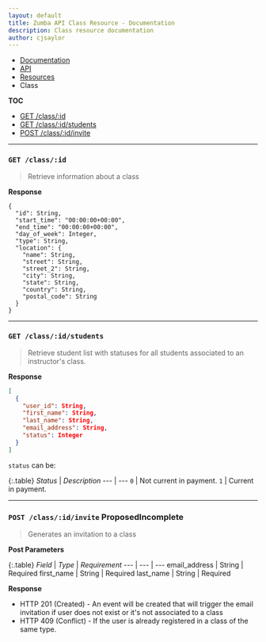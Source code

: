 ```yaml
---
layout: default
title: Zumba API Class Resource - Documentation
description: Class resource documentation
author: cjsaylor
---
```


<ul class="breadcrumb">
	<li><a href="{{site_url}}/docs">Documentation</a></li>
	<li><a href="{{site_url}}/docs/api">API</a></li>
	<li><a href="{{site_url}}/docs/api/resources">Resources</a></li>
	<li class="active">Class</li>
</ul>

**TOC**

* [GET /class/:id](#getClass)
* [GET /class/:id/students](#getClassStudents)
* [POST /class/:id/invite](#postClassInvite)

<hr>

<span id="getClass"></span>
### `GET /class/:id`

> Retrieve information about a class

**Response**

```
{
  "id": String,
  "start_time": "00:00:00+00:00",
  "end_time": "00:00:00+00:00",
  "day_of_week": Integer,
  "type": String,
  "location": {
    "name": String,
    "street": String,
    "street_2": String,
    "city": String,
    "state": String,
    "country": String,
    "postal_code": String
  }
}
```

<hr>

<span id="getClassStudents"></span>
### `GET /class/:id/students`

> Retrieve student list with statuses for all students associated to an instructor's class.

**Response**

```json
[
  {
    "user_id": String,
    "first_name": String,
    "last_name": String,
    "email_address": String,
    "status": Integer
  }
]
```

`status` can be:

{:.table}
*Status* | *Description*
--- | ---
`0` | Not current in payment.
`1` | Current in payment.

<hr>

<span id="postClassInvite"></span>
### `POST /class/:id/invite` <span class="label label-info">Proposed</span><span class="label label-danger">Incomplete</span>

> Generates an invitation to a class


**Post Parameters**

{:.table}
*Field* | *Type* | *Requirement*
--- | --- | ---
email_address | String | <span class="label label-warning">Required</span>
first_name | String | <span class="label label-warning">Required</span>
last_name | String | <span class="label label-warning">Required</span>

**Response**
* HTTP 201 (Created) - An event will be created that will trigger the email invitation if user does not exist or it's not associated to a class
* HTTP 409 (Conflict) - If the user is already registered in a class of the same type.

